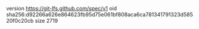version https://git-lfs.github.com/spec/v1
oid sha256:d92266a626e864623fb95d75e061bf808aca6ca781341791323d58520f0c20cb
size 2719
